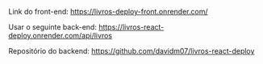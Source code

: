 Link do front-end: https://livros-deploy-front.onrender.com/

Usar o seguinte back-end: https://livros-react-deploy.onrender.com/api/livros

Repositório do backend: https://github.com/davidm07/livros-react-deploy
